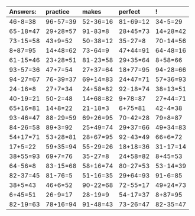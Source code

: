| Answers: | practice | makes | perfect | ! |
| :--- | :--- | :--- | :--- | :--- |
| 46-8=38 | 96-57=39 | 52-36=16 | 81-69=12 | 34-5=29 | 
| 65-18=47 | 29+28=57 | 91-83=8 | 28+45=73 | 14+28=42 | 
| 73-15=58 | 43+9=52 | 50-38=12 | 35-27=8 | 70-14=56 | 
| 8+87=95 | 14+48=62 | 73-64=9 | 47+44=91 | 64-48=16 | 
| 61-15=46 | 23+28=51 | 81-23=58 | 29+35=64 | 8+58=66 | 
| 93-57=36 | 47+7=54 | 27+37=64 | 18+77=95 | 94-28=66 | 
| 94-27=67 | 76-39=37 | 69+14=83 | 24+47=71 | 57+36=93 | 
| 24-16=8 | 27+7=34 | 24+58=82 | 92-18=74 | 38+13=51 | 
| 40-19=21 | 50-2=48 | 14+68=82 | 9+78=87 | 27+44=71 | 
| 65+16=81 | 14+8=22 | 21-18=3 | 6+75=81 | 42-4=38 | 
| 93-46=47 | 88-29=59 | 69+26=95 | 70-42=28 | 79+8=87 | 
| 84-26=58 | 89+3=92 | 25+49=74 | 29+37=66 | 49+34=83 | 
| 54+17=71 | 53+28=81 | 28+67=95 | 92-43=49 | 66+6=72 | 
| 17+5=22 | 59+35=94 | 55-29=26 | 18+18=36 | 31-17=14 | 
| 38+55=93 | 69+7=76 | 35-27=8 | 24+58=82 | 8+45=53 | 
| 64-56=8 | 83-15=68 | 58+16=74 | 80-27=53 | 53-14=39 | 
| 82-37=45 | 81-76=5 | 51-16=35 | 29+64=93 | 91-6=85 | 
| 38+5=43 | 46+6=52 | 90-22=68 | 72-55=17 | 49+24=73 | 
| 6+45=51 | 26-9=17 | 28-19=9 | 54-17=37 | 8+87=95 | 
| 82-19=63 | 78+16=94 | 91-48=43 | 73-26=47 | 82-35=47 | 
